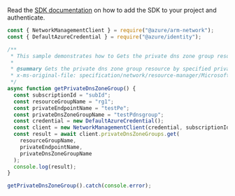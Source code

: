 Read the [SDK documentation](https://github.com/Azure/azure-sdk-for-js/blob/%40azure%2Farm-network_28.0.0/sdk/network/arm-network/README.md) on how to add the SDK to your project and authenticate.

```javascript
const { NetworkManagementClient } = require("@azure/arm-network");
const { DefaultAzureCredential } = require("@azure/identity");

/**
 * This sample demonstrates how to Gets the private dns zone group resource by specified private dns zone group name.
 *
 * @summary Gets the private dns zone group resource by specified private dns zone group name.
 * x-ms-original-file: specification/network/resource-manager/Microsoft.Network/stable/2021-08-01/examples/PrivateEndpointDnsZoneGroupGet.json
 */
async function getPrivateDnsZoneGroup() {
  const subscriptionId = "subId";
  const resourceGroupName = "rg1";
  const privateEndpointName = "testPe";
  const privateDnsZoneGroupName = "testPdnsgroup";
  const credential = new DefaultAzureCredential();
  const client = new NetworkManagementClient(credential, subscriptionId);
  const result = await client.privateDnsZoneGroups.get(
    resourceGroupName,
    privateEndpointName,
    privateDnsZoneGroupName
  );
  console.log(result);
}

getPrivateDnsZoneGroup().catch(console.error);
```
